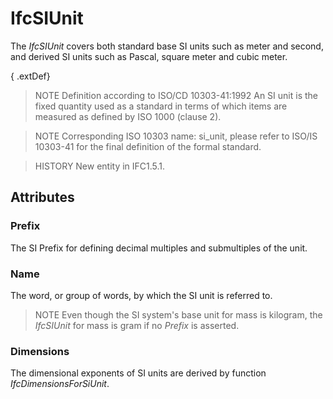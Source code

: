 # IfcSIUnit

The _IfcSIUnit_ covers both standard base SI units such as meter and second, and derived SI units such as Pascal, square meter and cubic meter.

{ .extDef}
> NOTE  Definition according to ISO/CD 10303-41:1992
> An SI unit is the fixed quantity used as a standard in terms of which items are measured as defined by ISO 1000 (clause 2).

> NOTE  Corresponding ISO 10303 name: si_unit, please refer to ISO/IS 10303-41 for the final definition of the formal standard.

> HISTORY  New entity in IFC1.5.1.

## Attributes

### Prefix
The SI Prefix for defining decimal multiples and submultiples of the unit.

### Name
The word, or group of words, by which the SI unit is referred to.

> NOTE  Even though the SI system's base unit for mass is kilogram, the _IfcSIUnit_ for mass is gram if no _Prefix_ is asserted.

### Dimensions
The dimensional exponents of SI units are derived by function _IfcDimensionsForSiUnit_.
